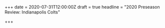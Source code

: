 +++
date = 2020-07-31T12:00:00Z
draft = true
headline = "2020 Preseason Review: Indianapolis Colts"

+++
